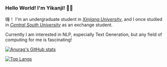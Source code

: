### Hello World! I'm Yikanji! 👋👋

嗨！ I'm an undergraduate student in _[Xinjiang University](http://ss.xju.edu.cn/)_, and I once studied in _[Central South University](https://cse.csu.edu.cn/)_ as an exchange student.

Currently I am interested in NLP, especially Text Generation, but any field of computing for me is fascinating!

<!-- Here are some ideas to get you started:

- 🔭 I’m currently working on ...
- 🌱 I’m currently learning ...
- 👯 I’m looking to collaborate on ...
- 🤔 I’m looking for help with ...
- 💬 Ask me about ...
- 📫 How to reach me: ...
- 😄 Pronouns: ...
- ⚡ Fun fact: ... -->

[![Anurag's GitHub stats](https://github-readme-stats.vercel.app/api?username=yikanji&show_icons=true&theme=radical)](https://github.com/yikanji)

[![Top Langs](https://github-readme-stats.vercel.app/api/top-langs/?username=yikanji&layout=compact&show_icons=true&theme=radical&langs_count=10)](https://github.com/yikanji)
